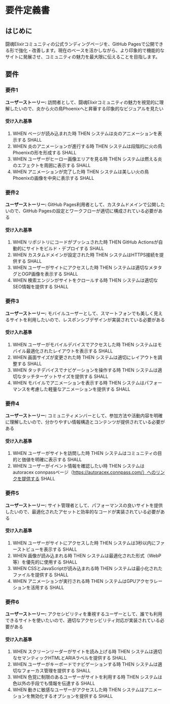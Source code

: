 # 要件定義書

## はじめに

闘魂Elixirコミュニティの公式ランディングページを、GitHub Pagesで公開できる形で強化・改善します。現在のベースを活かしながら、より印象的で機能的なサイトに発展させ、コミュニティの魅力を最大限に伝えることを目指します。

## 要件

### 要件1

**ユーザーストーリー:** 訪問者として、闘魂Elixirコミュニティの魅力を視覚的に理解したいので、炎から火の鳥Phoenixへと昇華する印象的なビジュアルを見たい

#### 受け入れ基準

1. WHEN ページが読み込まれた時 THEN システムは炎のアニメーションを表示する SHALL
2. WHEN 炎のアニメーションが進行する時 THEN システムは段階的に火の鳥Phoenixの形を形成する SHALL
3. WHEN ユーザーがヒーロー画像エリアを見る時 THEN システムは燃える炎のエフェクトを周囲に表示する SHALL
4. WHEN アニメーションが完了した時 THEN システムは美しい火の鳥Phoenixの画像を中央に表示する SHALL

### 要件2

**ユーザーストーリー:** GitHub Pages利用者として、カスタムドメインで公開したいので、GitHub Pagesの設定とワークフローが適切に構成されている必要がある

#### 受け入れ基準

1. WHEN リポジトリにコードがプッシュされた時 THEN GitHub Actionsが自動的にサイトをビルド・デプロイする SHALL
2. WHEN カスタムドメインが設定された時 THEN システムはHTTPS接続を提供する SHALL
3. WHEN ユーザーがサイトにアクセスした時 THEN システムは適切なメタタグとOGP画像を表示する SHALL
4. WHEN 検索エンジンがサイトをクロールする時 THEN システムは適切なSEO情報を提供する SHALL

### 要件3

**ユーザーストーリー:** モバイルユーザーとして、スマートフォンでも美しく見えるサイトを利用したいので、レスポンシブデザインが実装されている必要がある

#### 受け入れ基準

1. WHEN ユーザーがモバイルデバイスでアクセスした時 THEN システムはモバイル最適化されたレイアウトを表示する SHALL
2. WHEN 画面サイズが変更された時 THEN システムは適切にレイアウトを調整する SHALL
3. WHEN タッチデバイスでナビゲーションを操作する時 THEN システムは適切なタッチターゲットサイズを提供する SHALL
4. WHEN モバイルでアニメーションを表示する時 THEN システムはパフォーマンスを考慮した軽量なアニメーションを提供する SHALL

### 要件4

**ユーザーストーリー:** コミュニティメンバーとして、参加方法や活動内容を明確に理解したいので、分かりやすい情報構造とコンテンツが提供されている必要がある

#### 受け入れ基準

1. WHEN ユーザーがサイトを訪問した時 THEN システムはコミュニティの目的と価値を明確に表示する SHALL
2. WHEN ユーザーがイベント情報を確認したい時 THEN システムはautoracex connpassページ（https://autoracex.connpass.com/）へのリンクを提供する SHALL

### 要件5

**ユーザーストーリー:** サイト管理者として、パフォーマンスの良いサイトを提供したいので、最適化されたアセットと効率的なコードが実装されている必要がある

#### 受け入れ基準

1. WHEN ユーザーがサイトにアクセスした時 THEN システムは3秒以内にファーストビューを表示する SHALL
2. WHEN 画像が読み込まれる時 THEN システムは最適化された形式（WebP等）を優先的に使用する SHALL
3. WHEN CSSとJavaScriptが読み込まれる時 THEN システムは最小化されたファイルを提供する SHALL
4. WHEN アニメーションが実行される時 THEN システムはGPUアクセラレーションを活用する SHALL

### 要件6

**ユーザーストーリー:** アクセシビリティを重視するユーザーとして、誰でも利用できるサイトを使いたいので、適切なアクセシビリティ対応が実装されている必要がある

#### 受け入れ基準

1. WHEN スクリーンリーダーがサイトを読み上げる時 THEN システムは適切なセマンティックHTMLとARIAラベルを提供する SHALL
2. WHEN ユーザーがキーボードでナビゲーションする時 THEN システムは適切なフォーカス管理を提供する SHALL
3. WHEN 色覚に制限のあるユーザーがサイトを利用する時 THEN システムは色以外の手段でも情報を伝達する SHALL
4. WHEN 動きに敏感なユーザーがアクセスした時 THEN システムはアニメーションを無効化するオプションを提供する SHALL